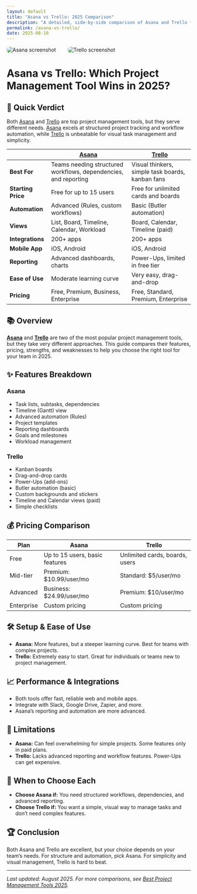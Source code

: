 ```yaml
---
layout: default
title: "Asana vs Trello: 2025 Comparison"
description: "A detailed, side-by-side comparison of Asana and Trello for project management in 2025."
permalink: /asana-vs-trello/
date: 2025-08-10
---
```


<div class="tool-images" style="display: flex; gap: 2rem; align-items: center; justify-content: flex-start; margin-bottom: 2rem;">
  <img src="https://ik.imagekit.io/vceps9tk4/mdimg_1754170699079_2wcw5i5a9_asana-review-2025_aOKBk0PH4.png" alt="Asana screenshot" style="max-width: 320px; border-radius: 8px; box-shadow: 0 2px 8px #0001;" loading="lazy" />
  <img src="https://ik.imagekit.io/vceps9tk4/mdimg_1754173708964_ubxvq0rqj_trello-review-2025_UNLtda1R8.png" alt="Trello screenshot" style="max-width: 320px; border-radius: 8px; box-shadow: 0 2px 8px #0001;" loading="lazy" />
</div>

# Asana vs Trello: Which Project Management Tool Wins in 2025?

## 🎯 Quick Verdict

Both <a href="https://asana.com/" target="_blank" rel="noopener">Asana</a> and <a href="https://trello.com/" target="_blank" rel="noopener">Trello</a> are top project management tools, but they serve different needs. <a href="https://asana.com/" target="_blank" rel="noopener">Asana</a> excels at structured project tracking and workflow automation, while <a href="https://trello.com/" target="_blank" rel="noopener">Trello</a> is unbeatable for visual task management and simplicity.

|  | <a href="https://asana.com/" target="_blank" rel="noopener">**Asana**</a> | <a href="https://trello.com/" target="_blank" rel="noopener">**Trello**</a> |
|---|---|---|
| **Best For** | Teams needing structured workflows, dependencies, and reporting | Visual thinkers, simple task boards, kanban fans |
| **Starting Price** | Free for up to 15 users | Free for unlimited cards and boards |
| **Automation** | Advanced (Rules, custom workflows) | Basic (Butler automation) |
| **Views** | List, Board, Timeline, Calendar, Workload | Board, Calendar, Timeline (paid) |
| **Integrations** | 200+ apps | 200+ apps |
| **Mobile App** | iOS, Android | iOS, Android |
| **Reporting** | Advanced dashboards, charts | Power-Ups, limited in free tier |
| **Ease of Use** | Moderate learning curve | Very easy, drag-and-drop |
| **Pricing** | Free, Premium, Business, Enterprise | Free, Standard, Premium, Enterprise |

## 📚 Overview

<a href="https://asana.com/" target="_blank" rel="noopener">**Asana**</a> and <a href="https://trello.com/" target="_blank" rel="noopener">**Trello**</a> are two of the most popular project management tools, but they take very different approaches. This guide compares their features, pricing, strengths, and weaknesses to help you choose the right tool for your team in 2025.

## ✨ Features Breakdown

### Asana
- Task lists, subtasks, dependencies
- Timeline (Gantt) view
- Advanced automation (Rules)
- Project templates
- Reporting dashboards
- Goals and milestones
- Workload management

### Trello
- Kanban boards
- Drag-and-drop cards
- Power-Ups (add-ons)
- Butler automation (basic)
- Custom backgrounds and stickers
- Timeline and Calendar views (paid)
- Simple checklists

## 💰 Pricing Comparison

| Plan | Asana | Trello |
|------|-------|--------|
| Free | Up to 15 users, basic features | Unlimited cards, boards, users |
| Mid-tier | Premium: $10.99/user/mo | Standard: $5/user/mo |
| Advanced | Business: $24.99/user/mo | Premium: $10/user/mo |
| Enterprise | Custom pricing | Custom pricing |

## 🛠️ Setup & Ease of Use

- **Asana:** More features, but a steeper learning curve. Best for teams with complex projects.
- **Trello:** Extremely easy to start. Great for individuals or teams new to project management.

## 📈 Performance & Integrations

- Both tools offer fast, reliable web and mobile apps.
- Integrate with Slack, Google Drive, Zapier, and more.
- Asana’s reporting and automation are more advanced.

## 🤔 Limitations

- **Asana:** Can feel overwhelming for simple projects. Some features only in paid plans.
- **Trello:** Lacks advanced reporting and workflow features. Power-Ups can get expensive.

## 🔄 When to Choose Each

- **Choose Asana if:** You need structured workflows, dependencies, and advanced reporting.
- **Choose Trello if:** You want a simple, visual way to manage tasks and don’t need complex features.

## 🏆 Conclusion

Both Asana and Trello are excellent, but your choice depends on your team’s needs. For structure and automation, pick Asana. For simplicity and visual management, Trello is hard to beat.

---

*Last updated: August 2025. For more comparisons, see [Best Project Management Tools 2025](/project-management/).*
